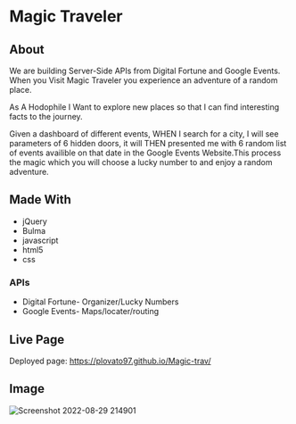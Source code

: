 # Magic Traveler
## About

We are building Server-Side APIs from Digital Fortune and Google Events. When you Visit Magic Traveler you experience an adventure of a random place.

As A Hodophile I Want to explore new places so that I can find interesting facts to the journey.

Given a dashboard of different events, WHEN I search for a city, I will see parameters of 6 hidden doors, it will THEN presented me with 6 random list of events availible on that date in the Google Events Website.This process the magic which you will choose a lucky number to and enjoy a random adventure.

## Made With

* jQuery
* Bulma
* javascript
* html5
* css

### APIs

* Digital Fortune- Organizer/Lucky Numbers
* Google Events- Maps/locater/routing

## Live Page
Deployed page: https://plovato97.github.io/Magic-trav/

## Image
![Screenshot 2022-08-29 214901](https://user-images.githubusercontent.com/109039347/187554254-9a7b5448-ec97-414f-965c-ad3da1da407c.png)



